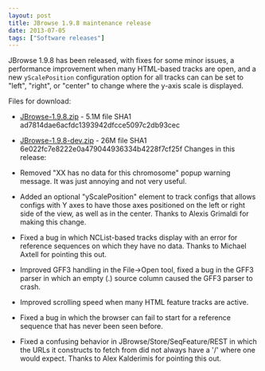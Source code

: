 ```yaml
---
layout: post
title: JBrowse 1.9.8 maintenance release
date: 2013-07-05
tags: ["Software releases"]
---
```


JBrowse 1.9.8 has been released, with fixes for some minor issues, a performance improvement when many HTML-based tracks are open, and a new `yScalePosition` configuration option for all tracks can can be set to "left", "right", or "center" to change where the y-axis scale is displayed.

Files for download:

*   [JBrowse-1.9.8.zip](/wordpress/wp-content/plugins/download-monitor/download.php?id=59 "download JBrowse-1.9.8.zip") - 5.1M
file SHA1 ad7814dae6acfdc1393942dfcce5097c2db93cec
*   [JBrowse-1.9.8-dev.zip](https://jbrowse.org/wordpress/wp-content/plugins/download-monitor/download.php?id=60 "download JBrowse-1.9.8-dev.zip") - 26M
file SHA1 6e022fc7e8222e0a479044936334b4228f7cf25f
Changes in this release:

*   Removed "XX has no data for this chromosome" popup warning message.
It was just annoying and not very useful.
*   Added an optional "yScalePosition" element to track configs that
allows configs with Y axes to have those axes positioned on the
left or right side of the view, as well as in the center. Thanks
to Alexis Grimaldi for making this change.
*   Fixed a bug in which NCList-based tracks display with an error for
reference sequences on which they have no data. Thanks to Michael
Axtell for pointing this out.
*   Improved GFF3 handling in the File->Open tool, fixed a bug in the
GFF3 parser in which an empty (.) source column caused the GFF3
parser to crash.
*   Improved scrolling speed when many HTML feature tracks are active.
*   Fixed a bug in which the browser can fail to start for a reference
sequence that has never been seen before.
*   Fixed a confusing behavior in JBrowse/Store/SeqFeature/REST in
which the URLs it constructs to fetch from did not always have a
'/' where one would expect. Thanks to Alex Kalderimis for pointing
this out.
